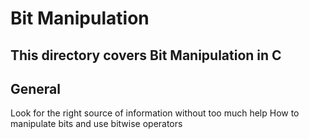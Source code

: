 # Bit Manipulation

## This directory covers Bit Manipulation in C

## General

Look for the right source of information without too much help
How to manipulate bits and use bitwise operators
